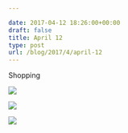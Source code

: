 ```yaml
---

date: 2017-04-12 18:26:00+00:00
draft: false
title: April 12
type: post
url: /blog/2017/4/april-12
---
```


Shopping



  
   ![](/images/2017-04-12-20174april-12/IMG_0911.jpg)

  

  
   ![](/images/2017-04-12-20174april-12/IMG_0912.jpg)

  

  
   ![](/images/2017-04-12-20174april-12/IMG_0913.jpg)

  



